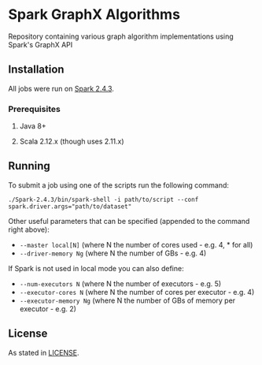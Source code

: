 # Spark GraphX Algorithms
Repository containing various graph algorithm implementations using Spark's GraphX API

## Installation

All jobs were run on [Spark 2.4.3](https://spark.apache.org/releases/spark-release-2-4-3.html).

### Prerequisites

1. Java 8+

2. Scala 2.12.x (though uses 2.11.x)

## Running

To submit a job using one of the scripts run the following command:

```
./Spark-2.4.3/bin/spark-shell -i path/to/script --conf spark.driver.args="path/to/dataset"
```

Other useful parameters that can be specified (appended to the command right above):

- `--master local[N]` (where N the number of cores used - e.g. 4, * for all)
- `--driver-memory Ng` (where N the number of GBs - e.g. 4)

If Spark is not used in local mode you can also define:

- `--num-executors N` (where N the number of executors - e.g. 5)
- `--executor-cores N` (where N the number of cores per executor - e.g. 4)
- `--executor-memory Ng` (where N the number of GBs of memory per executor - e.g. 2)

## License

As stated in [LICENSE](https://github.com/pgogousis/spark-graphx-algorithms/blob/master/LICENSE).